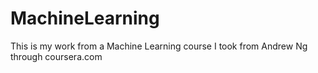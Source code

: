 # MachineLearning
This is my work from a Machine Learning course I took from Andrew Ng through coursera.com
